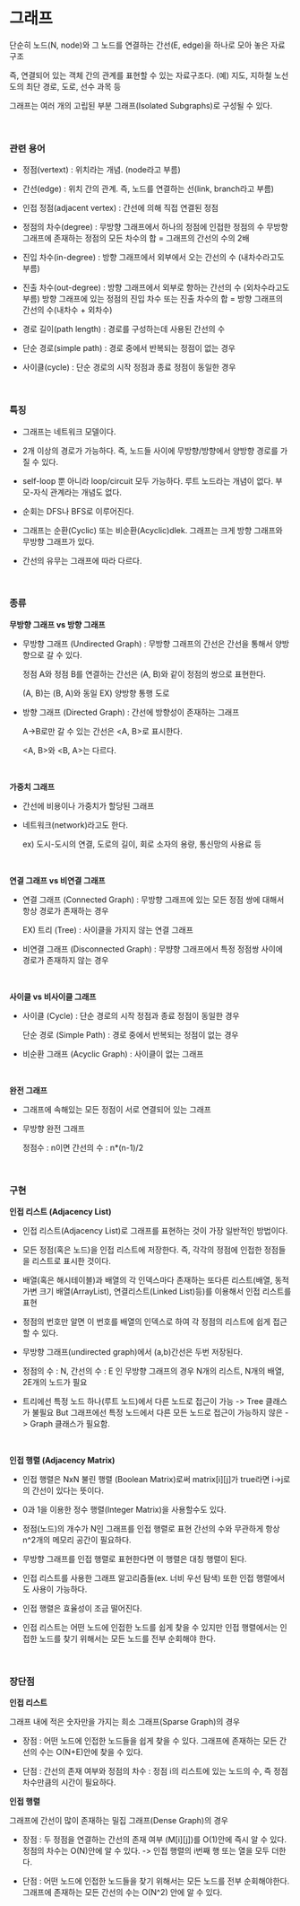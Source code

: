 # 그래프

단순히 노드(N, node)와 그 노드를 연결하는 간선(E, edge)을 하나로 모아 놓은 자료 구조

즉, 연결되어 있는 객체 간의 관계를 표현할 수 있는 자료구조다.
(예) 지도, 지하철 노선도의 최단 경로, 도로, 선수 과목 등

그래프는 여러 개의 고립된 부분 그래프(Isolated Subgraphs)로 구성될 수 있다.

<br>

### **관련 용어**

- 정점(vertext) : 위치라는 개념. (node라고 부름)

- 간선(edge) : 위치 간의 관계. 즉, 노드를 연결하는 선(link, branch라고 부름)

- 인접 정점(adjacent vertex) : 간선에 의해 직접 연결된 정점

- 정점의 차수(degree) : 무방향 그래프에서 하나의 정점에 인접한 정점의 수 무방향 그래프에 존재하는 정점의 모든 차수의 합 = 그래프의 간선의 수의 2배

- 진입 차수(in-degree) : 방향 그래프에서 외부에서 오는 간선의 수 (내차수라고도 부름)

- 진출 차수(out-degree) : 방향 그래프에서 외부로 향하는 간선의 수 (외차수라고도 부름) 방향 그래프에 있는 정점의 진입 차수 또는 진출 차수의 합 = 방향 그래프의 간선의 수(내차수 + 외차수)

- 경로 길이(path length) : 경로를 구성하는데 사용된 간선의 수

- 단순 경로(simple path) : 경로 중에서 반복되는 정점이 없는 경우

- 사이클(cycle) : 단순 경로의 시작 정점과 종료 정점이 동일한 경우

<br>

### **특징**

- 그래프는 네트워크 모델이다.

- 2개 이상의 경로가 가능하다.
즉, 노드들 사이에 무방향/방향에서 양방향 경로를 가질 수 있다.

- self-loop 뿐 아니라 loop/circuit 모두 가능하다.
루트 노드라는 개념이 없다. 부모-자식 관계라는 개념도 없다.

- 순회는 DFS나 BFS로 이루어진다.

- 그래프는 순환(Cyclic) 또는 비순환(Acyclic)dlek.
그래프는 크게 방향 그래프와 무방향 그래프가 있다.

- 간선의 유무는 그래프에 따라 다르다.

<br>

### **종류**

**무방향 그래프 vs 방향 그래프**

- 무방향 그래프 (Undirected Graph) : 무방향 그래프의 간선은 간선을 통해서 양방향으로 갈 수 있다.

    정점 A와 정점 B를 연결하는 간선은 (A, B)와 같이 정점의 쌍으로 표현한다.

    (A, B)는 (B, A)와 동일
    EX) 양방향 통행 도로

- 방향 그래프 (Directed Graph) : 간선에 방향성이 존재하는 그래프

    A->B로만 갈 수 있는 간선은 <A, B>로 표시한다.

    <A, B>와 <B, A>는 다르다.

<br>

**가중치 그래프**

- 간선에 비용이나 가중치가 할당된 그래프

- 네트워크(network)라고도 한다.
    
    ex) 도시-도시의 연결, 도로의 길이, 회로 소자의 용량, 통신망의 사용료 등

<br>

**연결 그래프 vs 비연결 그래프**

- 연결 그래프 (Connected Graph) : 무방향 그래프에 있는 모든 정점 쌍에 대해서 항상 경로가 존재하는 경우

    EX) 트리 (Tree) : 사이클을 가지지 않는 연결 그래프

- 비연결 그래프 (Disconnected Graph) : 무뱡향 그래프에서 특정 정점쌍 사이에 경로가 존재하지 않는 경우

<br>

**사이클 vs 비사이클 그래프**

- 사이클 (Cycle) : 단순 경로의 시작 정점과 종료 정점이 동일한 경우

    단순 경로 (Simple Path) : 경로 중에서 반복되는 정점이 없는 경우

- 비순환 그래프 (Acyclic Graph) : 사이클이 없는 그래프

<br>

**완전 그래프**

- 그래프에 속해있는 모든 정점이 서로 연결되어 있는 그래프

- 무방향 완전 그래프

    정점수 : n이면 간선의 수 : n*(n-1)/2

<br>

### **구현**

**인접 리스트 (Adjacency List)**

- 인접 리스트(Adjacency List)로 그래프를 표현하는 것이 가장 일반적인 방법이다.

- 모든 정점(혹은 노드)을 인접 리스트에 저장한다. 즉, 각각의 정점에 인접한 정점들을 리스트로 표시한 것이다.

- 배열(혹은 해시테이블)과 배열의 각 인덱스마다 존재하는 또다른 리스트(배열, 동적 가변 크기 배열(ArrayList), 연결리스트(Linked List)등)를 이용해서 인접 리스트를 표현

- 정점의 번호만 알면 이 번호를 배열의 인덱스로 하여 각 정점의 리스트에 쉽게 접근할 수 있다.

- 무방향 그래프(undirected graph)에서 (a,b)간선은 두번 저장된다.

- 정점의 수 : N, 간선의 수 : E 인 무방향 그래프의 경우 N개의 리스트, N개의 배열, 2E개의 노드가 필요

- 트리에선 특정 노드 하나(루트 노드)에서 다른 노드로 접근이 가능 -> Tree 클래스가 불필요 But 그래프에선 특정 노드에서 다른 모든 노드로 접근이 가능하지 않은 -> Graph 클래스가 필요함.

<br>

**인접 행렬 (Adjacency Matrix)**

- 인접 행렬은 NxN 불린 행렬 (Boolean Matrix)로써 matrix[i][j]가 true라면 i->j로의 간선이 있다는 뜻이다.

- 0과 1을 이용한 정수 행렬(Integer Matrix)을 사용할수도 있다.

- 정점(노드)의 개수가 N인 그래프를 인접 행렬로 표현
간선의 수와 무관하게 항상 n^2개의 메모리 공간이 필요하다.

- 무방향 그래프를 인접 행렬로 표현한다면 이 행렬은 대칭 행렬이 된다.

- 인접 리스트를 사용한 그래프 알고리즘들(ex. 너비 우선 탐색) 또한 인접 행렬에서도 사용이 가능하다.

- 인접 행렬은 효율성이 조금 떨어진다.

- 인접 리스트는 어떤 노드에 인접한 노드를 쉽게 찾을 수 있지만 인접 행렬에서는 인접한 노드를 찾기 위해서는 모든 노드를 전부 순회해야 한다.

<br>

### **장단점**


**인접 리스트**

그래프 내에 적은 숫자만을 가지는 희소 그래프(Sparse Graph)의 경우

- 장점 : 어떤 노드에 인접한 노드들을 쉽게 찾을 수 있다.
그래프에 존재하는 모든 간선의 수는 O(N+E)안에 찾을 수 있다.

- 단점 : 간선의 존재 여부와 정점의 차수 : 정점 i의 리스트에 있는 노드의 수, 즉 정점 차수만큼의 시간이 필요하다.

**인접 행렬**

그래프에 간선이 많이 존재하는 밀집 그래프(Dense Graph)의 경우

- 장점 : 두 정점을 연결하는 간선의 존재 여부 (M[i][j])를 O(1)안에 즉시 알 수 있다.
정점의 차수는 O(N)안에 알 수 있다. -> 인접 행렬의 i번째 행 또는 열을 모두 더한다.

- 단점 : 어떤 노드에 인접한 노드들을 찾기 위해서는 모든 노드를 전부 순회해야한다.
그래프에 존재하는 모든 간선의 수는 O(N^2) 안에 알 수 있다.

